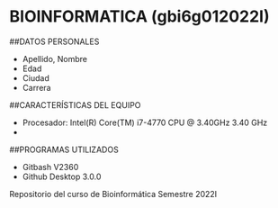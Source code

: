 # BIOINFORMATICA (gbi6g012022I)
##DATOS PERSONALES
- Apellido, Nombre
- Edad
- Ciudad
- Carrera

##CARACTERÍSTICAS DEL EQUIPO
- Procesador: Intel(R) Core(TM) i7-4770 CPU @ 3.40GHz   3.40 GHz
- 

##PROGRAMAS UTILIZADOS
- Gitbash V2360
- Github Desktop 3.0.0


Repositorio del curso de Bioinformática Semestre 2022I

